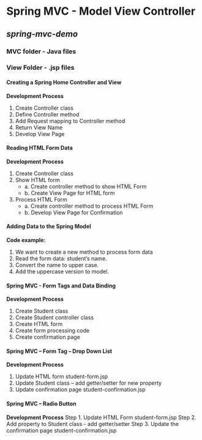 # Spring MVC - Model View Controller
## *spring-mvc-demo*

### MVC folder - Java files
### View Folder - .jsp files

#### Creating a Spring Home Controller and View 

**Development Process**
1.	Create Controller class
2.	Define Controller method
3.	Add Request mapping to Controller method
4.	Return View Name
5.	Develop View Page

#### Reading HTML Form Data 

**Development Process**
1.	Create Controller class
2.	Show HTML form
	- a. Create controller method to show HTML Form
	- b. Create View Page for HTML form
3.	Process HTML Form
	- a. Create controller method to process HTML Form
	- b. Develop View Page for Confirmation

#### Adding Data to the Spring Model
**Code example:**
1.	We want to create a new method to process form data
2.	Read the form data: student’s name.
3.	Convert the name to upper case.
4.	Add the uppercase version to model.


#### Spring MVC - Form Tags and Data Binding
**Development Process**
1.	Create Student class
2.	Create Student controller class
3.	Create HTML form
4.	Create form processing code
5.	Create confirmation page

#### Spring MVC – Form Tag – Drop Down List
**Development Process**
1.	Update HTML form student-form.jsp
2.	Update Student class – add getter/setter for new property
3.	Update confirmation page student-confirmation.jsp

#### Spring MVC – Radio Button
**Development Process**
Step 1. Update HTML Form student-form.jsp
Step 2. Add property to Student class - add getter/setter
Step 3. Update the confirmation page student-confirmation.jsp





